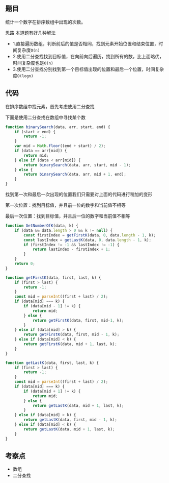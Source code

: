 <!--
 * @Descripttion: 
 * @version: 1.0.0
 * @Author: jimmiezhou
 * @Date: 2020-02-05 22:49:27
 * @LastEditors  : jimmiezhou
 * @LastEditTime : 2020-02-05 22:52:33
 -->
## 题目

统计一个数字在排序数组中出现的次数。

思路
本道题有好几种解法

- 1.直接遍历数组，判断前后的值是否相同，找到元素开始位置和结束位置，时间复杂度```O(n)```
- 2.使用二分查找找到目标值，在向前向后遍历，找到所有的数，比上面略优，时间复杂度也是```O(n)```
- 3.使用二分查找分别找到第一个目标值出现的位置和最后一个位置，时间复杂度```O(logn)```

## 代码

在排序数组中找元素，首先考虑使用二分查找

下面是使用二分查找在数组中寻找某个数

```js
function binarySearch(data, arr, start, end) {
    if (start > end) {
        return -1;
    }
    var mid = Math.floor((end + start) / 2);
    if (data == arr[mid]) {
        return mid;
    } else if (data < arr[mid]) {
        return binarySearch(data, arr, start, mid - 1);
    } else {
        return binarySearch(data, arr, mid + 1, end);
    }
}
```

找到第一次和最后一次出现的位置我们只需要对上面的代码进行稍加的变形

第一次位置：找到目标值，并且前一位的数字和当前值不相等

最后一次位置：找到目标值，并且后一位的数字和当前值不相等

```js
function GetNumberOfK(data, k) {
    if (data && data.length > 0 && k != null) {
        const firstIndex = getFirstK(data, 0, data.length - 1, k);
        const lastIndex = getLastK(data, 0, data.length - 1, k);
        if (firstIndex != -1 && lastIndex != -1) {
            return lastIndex - firstIndex + 1;
        }
    }
    return 0;
}

function getFirstK(data, first, last, k) {
    if (first > last) {
        return -1;
    }
    const mid = parseInt((first + last) / 2);
    if (data[mid] === k) {
        if (data[mid - 1] != k) {
            return mid;
        } else {
            return getFirstK(data, first, mid-1, k);
        }
    } else if (data[mid] > k) {
        return getFirstK(data, first, mid - 1, k);
    } else if (data[mid] < k) {
        return getFirstK(data, mid + 1, last, k);
    }
}

function getLastK(data, first, last, k) {
    if (first > last) {
        return -1;
    }
    const mid = parseInt((first + last) / 2);
    if (data[mid] === k) {
        if (data[mid + 1] != k) {
            return mid;
        } else {
            return getLastK(data, mid + 1, last, k);
        }
    } else if (data[mid] > k) {
        return getLastK(data, first, mid - 1, k);
    } else if (data[mid] < k) {
        return getLastK(data, mid + 1, last, k);
    }
}
```

## 考察点

- 数组
- 二分查找
